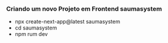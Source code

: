 ### Criando um novo Projeto em Frontend saumasystem 

* npx create-next-app@latest saumasystem
* cd saumasystem
* npm rum dev